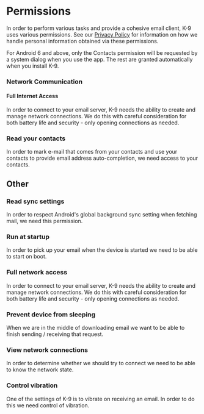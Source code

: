 # Permissions

In order to perform various tasks and provide a cohesive email client, K-9 uses various permissions. See our 
[Privacy Policy](https://k9mail.app/privacy) for information on how we handle personal information obtained via these 
permissions.

For Android 6 and above, only the Contacts permission will be requested by a system dialog when you use the app.
The rest are granted automatically when you install K-9.

### Network Communication

#### Full Internet Access

In order to connect to your email server, K-9 needs the ability to create and manage network connections. We do this 
with careful consideration for both battery life and security - only opening connections as needed.

### Read your contacts

In order to mark e-mail that comes from your contacts and use your contacts to provide email address auto-completion, we
need access to your contacts.

## Other

### Read sync settings

In order to respect Android's global background sync setting when fetching mail, we need this permission.

### Run at startup

In order to pick up your email when the device is started we need to be able to start on boot.

### Full network access

In order to connect to your email server, K-9 needs the ability to create and manage network connections. We do this
with careful consideration for both battery life and security - only opening connections as needed.

### Prevent device from sleeping

When we are in the middle of downloading email we want to be able to finish sending / receiving that request.

### View network connections

In order to determine whether we should try to connect we need to be able to know the network state.

### Control vibration

One of the settings of K-9 is to vibrate on receiving an email. In order to do this we need control of vibration.

